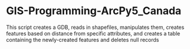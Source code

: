 # GIS-Programming-ArcPy5_Canada
This script creates a GDB, reads in shapefiles, manipulates them, creates features based on distance from specific attributes, and creates a table containing the newly-created features and deletes null records
